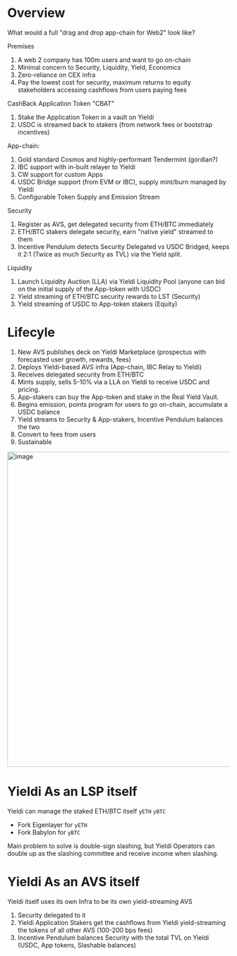 # Overview

What would a full "drag and drop app-chain for Web2" look like?

Premises
1) A web 2 company has 100m users and want to go on-chain
2) Minimal concern to Security, Liquidity, Yield, Economics
3) Zero-reliance on CEX infra
4) Pay the lowest cost for security, maximum returns to equity stakeholders accessing cashflows from users paying fees

CashBack Application Token "CBAT"
1) Stake the Application Token in a vault on Yieldi
2) USDC is streamed back to stakers (from network fees or bootstrap incentives)

App-chain:
1) Gold standard Cosmos and highly-performant Tendermint (gordian?)
2) IBC support with in-built relayer to Yieldi
3) CW support for custom Apps
4) USDC Bridge support (from EVM or IBC), supply mint/burn managed by Yieldi
5) Configurable Token Supply and Emission Stream

Security
1) Register as AVS, get delegated security from ETH/BTC immediately
2) ETH/BTC stakers delegate security, earn "native yield" streamed to them
3) Incentive Pendulum detects Security Delegated vs USDC Bridged, keeps it 2:1 (Twice as much Security as TVL) via the Yield split. 

Liquidity
1) Launch Liquidity Auction (LLA) via Yieldi Liquidity Pool (anyone can bid on the initial supply of the App-token with USDC)
2) Yield streaming of ETH/BTC security rewards to LST (Security)
3) Yield streaming of USDC to App-token stakers (Equity)

# Lifecyle
1) New AVS publishes deck on Yieldi Marketplace (prospectus with forecasted user growth, rewards, fees)
2) Deploys Yieldi-based AVS infra (App-chain, IBC Relay to Yieldi)
3) Receives delegated security from ETH/BTC
4) Mints supply, sells 5-10% via a LLA on Yieldi to receive USDC and pricing.
5) App-stakers can buy the App-token and stake in the Real Yield Vault.
6) Begins emission, points program for users to go on-chain, accumulate a USDC balance
7) Yield streams to Security & App-stakers, Incentive Pendulum balances the two
8) Convert to fees from users
9) Sustainable



<img width="715" alt="image" src="https://github.com/user-attachments/assets/2e41b3fb-7e2d-47e6-92ed-e20bd03d00b0">

# Yieldi As an LSP itself

Yieldi can manage the staked ETH/BTC itself `yETH` `yBTC`

* Fork Eigenlayer for `yETH`
* Fork Babylon for `yBTC`

Main problem to solve is double-sign slashing, but Yieldi Operators can double up as the slashing committee and receive income when slashing. 

# Yieldi As an AVS itself

Yieldi itself uses its own Infra to be its own yield-streaming AVS

1) Security delegated to it
2) Yieldi Application Stakers get the cashflows from Yieldi yield-streaming the tokens of all other AVS (100-200 bps fees)
3) Incentive Pendulum balances Security with the total TVL on Yieldi (USDC, App tokens, Slashable balances)







